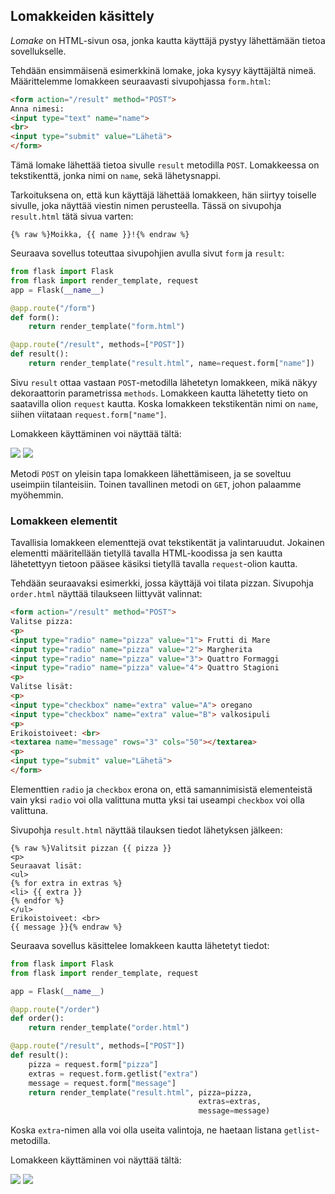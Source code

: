 ## Lomakkeiden käsittely

_Lomake_ on HTML-sivun osa, jonka kautta käyttäjä pystyy lähettämään tietoa sovellukselle.

Tehdään ensimmäisenä esimerkkinä lomake, joka kysyy käyttäjältä nimeä. Määrittelemme lomakkeen seuraavasti sivupohjassa `form.html`:

```html
<form action="/result" method="POST">
Anna nimesi:
<input type="text" name="name">
<br>
<input type="submit" value="Lähetä">
</form>
```

Tämä lomake lähettää tietoa sivulle `result` metodilla `POST`. Lomakkeessa on tekstikenttä, jonka nimi on `name`, sekä lähetysnappi.

Tarkoituksena on, että kun käyttäjä lähettää lomakkeen, hän siirtyy toiselle sivulle, joka näyttää viestin nimen perusteella. Tässä on sivupohja `result.html` tätä sivua varten:

```jinja
{% raw %}Moikka, {{ name }}!{% endraw %}
```

Seuraava sovellus toteuttaa sivupohjien avulla sivut `form` ja `result`:

```python
from flask import Flask
from flask import render_template, request
app = Flask(__name__)

@app.route("/form")
def form():
    return render_template("form.html")

@app.route("/result", methods=["POST"])
def result():
    return render_template("result.html", name=request.form["name"])
```

Sivu `result` ottaa vastaan `POST`-metodilla lähetetyn lomakkeen, mikä näkyy dekoraattorin parametrissa `methods`. Lomakkeen kautta lähetetty tieto on saatavilla olion `request` kautta. Koska lomakkeen tekstikentän nimi on `name`, siihen viitataan `request.form["name"]`.

Lomakkeen käyttäminen voi näyttää tältä:

<img class="screenshot" src="../assets/osa-1/form.png">

<img class="screenshot" src="../assets/osa-1/result.png">

Metodi `POST` on yleisin tapa lomakkeen lähettämiseen, ja se soveltuu useimpiin tilanteisiin. Toinen tavallinen metodi on `GET`, johon palaamme myöhemmin.

### Lomakkeen elementit

Tavallisia lomakkeen elementtejä ovat tekstikentät ja valintaruudut. Jokainen elementti määritellään tietyllä tavalla HTML-koodissa ja sen kautta lähetettyyn tietoon pääsee käsiksi tietyllä tavalla `request`-olion kautta.

Tehdään seuraavaksi esimerkki, jossa käyttäjä voi tilata pizzan. Sivupohja `order.html` näyttää tilaukseen liittyvät valinnat:

```html
<form action="/result" method="POST">
Valitse pizza:
<p>
<input type="radio" name="pizza" value="1"> Frutti di Mare
<input type="radio" name="pizza" value="2"> Margherita
<input type="radio" name="pizza" value="3"> Quattro Formaggi
<input type="radio" name="pizza" value="4"> Quattro Stagioni
<p>
Valitse lisät:
<p>
<input type="checkbox" name="extra" value="A"> oregano
<input type="checkbox" name="extra" value="B"> valkosipuli
<p>
Erikoistoiveet: <br>
<textarea name="message" rows="3" cols="50"></textarea>
<p>
<input type="submit" value="Lähetä">
</form>
```

Elementtien `radio` ja `checkbox` erona on, että samannimisistä elementeistä vain yksi `radio` voi olla valittuna mutta yksi tai useampi `checkbox` voi olla valittuna.

Sivupohja `result.html` näyttää tilauksen tiedot lähetyksen jälkeen:

```jinja
{% raw %}Valitsit pizzan {{ pizza }}
<p>
Seuraavat lisät:
<ul>
{% for extra in extras %}
<li> {{ extra }}
{% endfor %}
</ul>
Erikoistoiveet: <br>
{{ message }}{% endraw %}
```

Seuraava sovellus käsittelee lomakkeen kautta lähetetyt tiedot:

```python
from flask import Flask
from flask import render_template, request

app = Flask(__name__)

@app.route("/order")
def order():
    return render_template("order.html")

@app.route("/result", methods=["POST"])
def result():
    pizza = request.form["pizza"]
    extras = request.form.getlist("extra")
    message = request.form["message"]
    return render_template("result.html", pizza=pizza,
                                          extras=extras,
                                          message=message)
```

Koska `extra`-nimen alla voi olla useita valintoja, ne haetaan listana `getlist`-metodilla.

Lomakkeen käyttäminen voi näyttää tältä:

<img class="screenshot" src="../assets/osa-1/pizza1.png">

<img class="screenshot" src="../assets/osa-1/pizza2.png">
